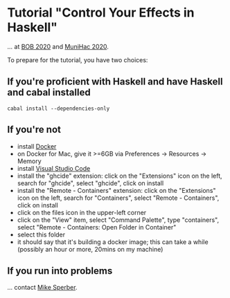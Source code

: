 # Tutorial "Control Your Effects in Haskell"

... at [BOB 2020](https://bobkonf.de/2020/sperber.html) and
[MuniHac 2020](https://munihac.de/2020.html#MichaelSperber).

To prepare for the tutorial, you have two choices:

## If you're proficient with Haskell and have Haskell and cabal installed

```
cabal install --dependencies-only
```

## If you're not

- install [Docker](https://www.docker.com/)
- on Docker for Mac, give it >=6GB via Preferences -> Resources -> Memory
- install [Visual Studio Code](https://code.visualstudio.com/download)
- install the "ghcide" extension: click on the
  "Extensions" icon on the left, search for "ghcide", select
  "ghcide", click on install
- install the "Remote - Containers" extension: click on the
  "Extensions" icon on the left, search for "Containers", select
  "Remote - Containers", click  on install
- click on the files icon in the upper-left corner
- click on the "View" item, select "Command Palette", type
  "containers", select "Remote - Containers: Open Folder in Container"
- select this folder
- it should say that it's building a docker image; this can take a
  while (possibly an hour or more, 20mins on my machine)

## If you run into problems

... contact [Mike Sperber](https://www.deinprogramm.de/sperber/).






